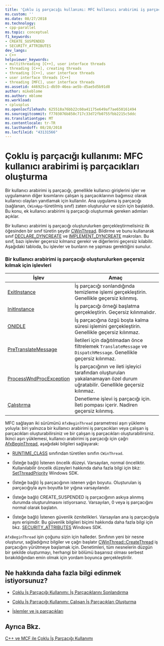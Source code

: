 ```yaml
---
title: 'Çoklu iş parçacığı kullanımı: MFC kullanıcı arabirimi iş parçacıkları oluşturma | Microsoft Docs'
ms.custom: ''
ms.date: 08/27/2018
ms.technology:
- cpp-parallel
ms.topic: conceptual
f1_keywords:
- CREATE_SUSPENDED
- SECURITY_ATTRIBUTES
dev_langs:
- C++
helpviewer_keywords:
- multithreading [C++], user interface threads
- threading [C++], creating threads
- threading [C++], user interface threads
- user interface threads [C++]
- threading [MFC], user interface threads
ms.assetid: 446925c1-db59-46ea-ae5b-d5ae5d5b91d8
author: mikeblome
ms.author: mblome
ms.workload:
- cplusplus
ms.openlocfilehash: 625518a76bb22c60a41175e649af7ae650161494
ms.sourcegitcommit: f7703076b850c717c33d72fb0755fbb2215c5ddc
ms.translationtype: MT
ms.contentlocale: tr-TR
ms.lasthandoff: 08/28/2018
ms.locfileid: "43131566"
---
```

# <a name="multithreading-creating-mfc-user-interface-threads"></a>Çoklu iş parçacığı kullanımı: MFC kullanıcı arabirimi iş parçacıkları oluşturma
Bir kullanıcı arabirimi iş parçacığı, genellikle kullanıcı girişlerini işler ve uygulamanın diğer kısımlarını çalışan iş parçacıklarının bağımsız olarak kullanıcı olayları yanıtlamak için kullanılır. Ana uygulama iş parçacığı (sağlanan, `CWinApp`-türetilmiş sınıf) zaten oluşturulur ve sizin için başlatıldı. Bu konu, ek kullanıcı arabirimi iş parçacığı oluşturmak gereken adımları açıklar.  
  
Bir kullanıcı arabirimi iş parçacığı oluşturulurken gerçekleştirmelisiniz ilk öğesinden bir sınıf türetin şeydir [CWinThread](../mfc/reference/cwinthread-class.md). Bildirme ve bunu kullanarak sınıf [DECLARE_DYNCREATE](../mfc/reference/run-time-object-model-services.md#declare_dyncreate) ve [IMPLEMENT_DYNCREATE](../mfc/reference/run-time-object-model-services.md#implement_dyncreate) makroları. Bu sınıf, bazı işlevler geçersiz kılmanız gerekir ve diğerlerini geçersiz kılabilir. Aşağıdaki tabloda, bu işlevler ve bunların ne yapması gerektiğini sunulur.  
  
### <a name="functions-to-override-when-creating-a-user-interface-thread"></a>Bir kullanıcı arabirimi iş parçacığı oluşturulurken geçersiz kılmak için işlevleri  
  
|İşlev|Amaç|  
|--------------|-------------|  
|[ExitInstance](../mfc/reference/cwinthread-class.md#exitinstance)|İş parçacığı sonlandığında temizleme işlemi gerçekleştirin. Genellikle geçersiz kılınmış.|  
|[InitInstance](../mfc/reference/cwinthread-class.md#initinstance)|İş parçacığı örneği başlatma gerçekleştirin. Geçersiz kılınmalıdır.|  
|[ONIDLE](../mfc/reference/cwinthread-class.md#onidle)|İş parçacığına özgü boşta kalma süresi işlemini gerçekleştirin. Genellikle geçersiz kılınmaz.|  
|[PreTranslateMessage](../mfc/reference/cwinthread-class.md#pretranslatemessage)|İletileri için dağıtılmadan önce filtrelemek `TranslateMessage` ve `DispatchMessage`. Genellikle geçersiz kılınmaz.|  
|[ProcessWndProcException](../mfc/reference/cwinthread-class.md#processwndprocexception)|İş parçacığının ve ileti işleyici tarafından oluşturulan yakalanamayan özel durum uğratabilir. Genellikle geçersiz kılınmaz.|  
|[Çalıştırma](../mfc/reference/cwinthread-class.md#run)|Denetleme işlevi iş parçacığı için. İleti pompası içerir. Nadiren geçersiz kılınmış.|  

  
MFC sağlayan iki sürümünü `AfxBeginThread` parametresi aşırı yükleme yoluyla: biri yalnızca bir kullanıcı arabirimi iş parçacıkları veya çalışan iş parçacıkları oluşturabilirsiniz ve bir çalışan iş parçacıkları oluşturabilirsiniz. İkinci aşırı yüklemesi, kullanıcı arabirimi iş parçacığı için çağrı [AfxBeginThread](../mfc/reference/application-information-and-management.md#afxbeginthread), aşağıdaki bilgileri sağlayarak:  
  
- [RUNTIME_CLASS](../mfc/reference/run-time-object-model-services.md#runtime_class) sınıfından türetilen sınıfın `CWinThread`.  
  
- (İsteğe bağlı) İstenen öncelik düzeyi. Varsayılan, normal önceliktir. Kullanılabilir öncelik düzeyleri hakkında daha fazla bilgi için bkz: [SetThreadPriority](http://msdn.microsoft.com/library/windows/desktop/ms686277) Windows SDK.  
  
- (İsteğe bağlı) İş parçacığının istenen yığın boyutu. Oluşturulan iş parçacığıyla aynı boyutta bir yığına varsayılandır.  
  
- (İsteğe bağlı) CREATE_SUSPENDED iş parçacığının askıya alınmış durumda oluşturulmasını istiyorsanız. Varsayılan, 0 veya iş parçacığını normal olarak başlatın.  
  
- (İsteğe bağlı) İstenen güvenlik öznitelikleri. Varsayılan ana iş parçacığıyla aynı erişimdir. Bu güvenlik bilgileri biçimi hakkında daha fazla bilgi için bkz. [SECURITY_ATTRIBUTES](http://msdn.microsoft.com/library/windows/desktop/aa379560) Windows SDK.  
  
`AfxBeginThread` işin çoğunu sizin için halleder. Sınıfının yeni bir nesne oluşturur, sağladığınız bilgiler ve çağrı başlatır [CWinThread::CreateThread](../mfc/reference/cwinthread-class.md#createthread) iş parçacığını yürütmeye başlamak için. Denetimleri, tüm nesnelerin düzgün bir şekilde oluşturmayı, herhangi bir bölümü başarısız olması serbest bırakıldığından emin olmak için yordam boyunca gerçekleştirilir.  
  
## <a name="what-do-you-want-to-know-more-about"></a>Ne hakkında daha fazla bilgi edinmek istiyorsunuz?  
  
- [Çoklu İş Parçacığı Kullanımı: İş Parçacıklarını Sonlandırma](multithreading-terminating-threads.md)  
  
- [Çoklu İş Parçacığı Kullanımı: Çalışan İş Parçacıkları Oluşturma](multithreading-creating-worker-threads.md)  
  
- [İşlemler ve iş parçacıkları](/windows/desktop/ProcThread/processes-and-threads)  
  
## <a name="see-also"></a>Ayrıca Bkz.  
 
[C++ ve MCF ile Çoklu İş Parçacığı Kullanımı](multithreading-with-cpp-and-mfc.md)